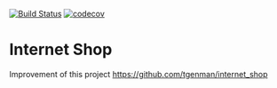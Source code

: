
[![Build Status](https://travis-ci.org/tgenman/internet_shop_by_spring_boot.svg?branch=master)](https://travis-ci.org/tgenman/internet_shop_by_spring_boot)
[![codecov](https://codecov.io/gh/tgenman/internet_shop_by_spring_boot/branch/master/graph/badge.svg)](https://codecov.io/gh/tgenman/internet_shop_by_spring_boot)


# Internet Shop
Improvement of this project https://github.com/tgenman/internet_shop
